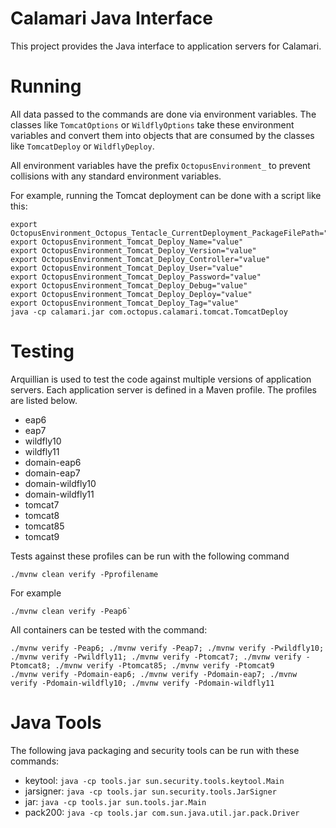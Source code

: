 # Calamari Java Interface

This project provides the Java interface to application servers for Calamari.

# Running

All data passed to the commands are done via environment variables. The classes like `TomcatOptions` or `WildflyOptions`
take these environment variables and convert them into objects that are consumed by the classes like `TomcatDeploy` or
`WildflyDeploy`.  

All environment variables have the prefix `OctopusEnvironment_` to prevent collisions with any standard environment
variables.

For example, running the Tomcat deployment can be done with a script like this:

```
export OctopusEnvironment_Octopus_Tentacle_CurrentDeployment_PackageFilePath="value"
export OctopusEnvironment_Tomcat_Deploy_Name="value"
export OctopusEnvironment_Tomcat_Deploy_Version="value"
export OctopusEnvironment_Tomcat_Deploy_Controller="value"
export OctopusEnvironment_Tomcat_Deploy_User="value"
export OctopusEnvironment_Tomcat_Deploy_Password="value"
export OctopusEnvironment_Tomcat_Deploy_Debug="value"
export OctopusEnvironment_Tomcat_Deploy_Deploy="value"
export OctopusEnvironment_Tomcat_Deploy_Tag="value"
java -cp calamari.jar com.octopus.calamari.tomcat.TomcatDeploy
```

# Testing

Arquillian is used to test the code against multiple versions of application servers.
Each application server is defined in a Maven profile. The profiles are listed below.

* eap6
* eap7
* wildfly10
* wildfly11
* domain-eap6
* domain-eap7
* domain-wildfly10
* domain-wildfly11
* tomcat7
* tomcat8
* tomcat85
* tomcat9

Tests against these profiles can be run with the following command

```
./mvnw clean verify -Pprofilename
```

For example

```
./mvnw clean verify -Peap6`
```

All containers can be tested with the command:

```
./mvnw verify -Peap6; ./mvnw verify -Peap7; ./mvnw verify -Pwildfly10; ./mvnw verify -Pwildfly11; ./mvnw verify -Ptomcat7; ./mvnw verify -Ptomcat8; ./mvnw verify -Ptomcat85; ./mvnw verify -Ptomcat9
./mvnw verify -Pdomain-eap6; ./mvnw verify -Pdomain-eap7; ./mvnw verify -Pdomain-wildfly10; ./mvnw verify -Pdomain-wildfly11
```

# Java Tools

The following java packaging and security tools can be run with these commands:

* keytool: ```java -cp tools.jar sun.security.tools.keytool.Main```
* jarsigner: ```java -cp tools.jar sun.security.tools.JarSigner```
* jar: ```java -cp tools.jar sun.tools.jar.Main```
* pack200: ```java -cp tools.jar com.sun.java.util.jar.pack.Driver```